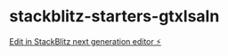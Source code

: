 # stackblitz-starters-gtxlsaln

[Edit in StackBlitz next generation editor ⚡️](https://stackblitz.com/~/github.com/Aquaday/stackblitz-starters-gtxlsaln)